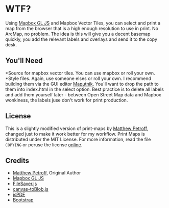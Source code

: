 # WTF?

Using [Mapbox GL JS](https://github.com/mapbox/mapbox-gl-js) and Mapbox Vector Tiles, you can select and print a map from the browser that is a high enough resolution to use in print.  No ArcMap, no problem.  The idea is this will give you a decent basemap quickly, you add the relevant labels and overlays and send it to the copy desk.

## You'll Need
*Source for mapbox vector tiles.  You can use mapbox or roll your own.
*Style files.  Again, use someone elses or roll your own.  I recommend building them via the GUI editor [Maputnik](http://maputnik.com/). You'll want to drop the path to them into index.html in the select option.  Best practice is to delete all labels and add them yourself later - between Open Street Map data and Mapbox wonkiness, the labels juse don't work for print production.

## License
This is a slightly modified version of print-maps by [Matthew Petroff](http://mpetroff.net/), changed just to make it work better for my workflow.
Print Maps is distributed under the MIT License. For more information, read the file `COPYING` or peruse the license
[online](https://github.com/mpetroff/print-maps/blob/master/COPYING).

## Credits

* [Matthew Petroff](http://mpetroff.net/), Original Author
* [Mapbox GL JS](https://github.com/mapbox/mapbox-gl-js)
* [FileSaver.js](https://github.com/eligrey/FileSaver.js/)
* [canvas-toBlob.js](https://github.com/eligrey/canvas-toBlob.js)
* [jsPDF](https://github.com/MrRio/jsPDF)
* [Bootstrap](http://getbootstrap.com/)
